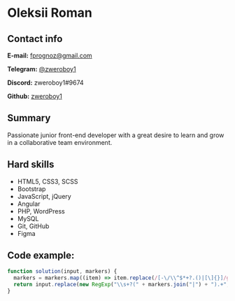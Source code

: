 # Oleksii Roman

## Contact info

**E-mail:** [fprognoz@gmail.com](mailto:fprognoz@gmail.com)

**Telegram:** [@zweroboy1](https://t.me/zweroboy1)

**Discord:** zweroboy1#9674

**Github:** [zweroboy1](https://github.com/zweroboy1)

## Summary

Passionate junior front-end developer with a great desire to learn and grow in a collaborative team environment.

## Hard skills

* HTML5, CSS3, SCSS
* Bootstrap
* JavaScript, jQuery
* Angular
* PHP, WordPress
* MySQL
* Git, GitHub
* Figma

## Code example:

```javascript
function solution(input, markers) {
  markers = markers.map((item) => item.replace(/[-\/\\^$*+?.()|[\]{}]/g, "\\$&"));
  return input.replace(new RegExp("\\s+?(" + markers.join("|") + ").+", "g"), "");
}
```

